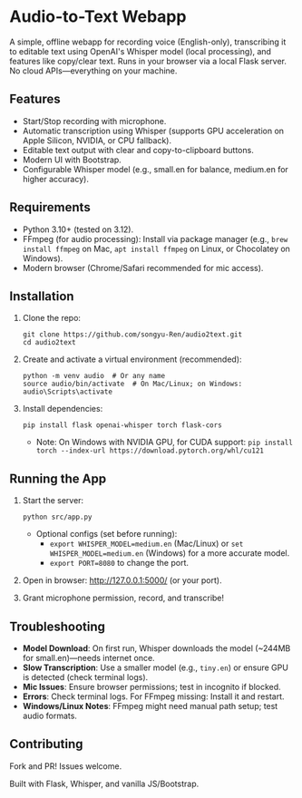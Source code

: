 # Audio-to-Text Webapp

A simple, offline webapp for recording voice (English-only), transcribing it to editable text using OpenAI's Whisper model (local processing), and features like copy/clear text. Runs in your browser via a local Flask server. No cloud APIs—everything on your machine.

## Features
- Start/Stop recording with microphone.
- Automatic transcription using Whisper (supports GPU acceleration on Apple Silicon, NVIDIA, or CPU fallback).
- Editable text output with clear and copy-to-clipboard buttons.
- Modern UI with Bootstrap.
- Configurable Whisper model (e.g., small.en for balance, medium.en for higher accuracy).

## Requirements
- Python 3.10+ (tested on 3.12).
- FFmpeg (for audio processing): Install via package manager (e.g., `brew install ffmpeg` on Mac, `apt install ffmpeg` on Linux, or Chocolatey on Windows).
- Modern browser (Chrome/Safari recommended for mic access).

## Installation
1. Clone the repo:
   ```
   git clone https://github.com/songyu-Ren/audio2text.git
   cd audio2text
   ```

2. Create and activate a virtual environment (recommended):
   ```
   python -m venv audio  # Or any name
   source audio/bin/activate  # On Mac/Linux; on Windows: audio\Scripts\activate
   ```

3. Install dependencies:
   ```
   pip install flask openai-whisper torch flask-cors
   ```
   - Note: On Windows with NVIDIA GPU, for CUDA support: `pip install torch --index-url https://download.pytorch.org/whl/cu121`

## Running the App
1. Start the server:
   ```
   python src/app.py
   ```
   - Optional configs (set before running):
     - `export WHISPER_MODEL=medium.en` (Mac/Linux) or `set WHISPER_MODEL=medium.en` (Windows) for a more accurate model.
     - `export PORT=8080` to change the port.

2. Open in browser: http://127.0.0.1:5000/ (or your port).
3. Grant microphone permission, record, and transcribe!

## Troubleshooting
- **Model Download**: On first run, Whisper downloads the model (~244MB for small.en)—needs internet once.
- **Slow Transcription**: Use a smaller model (e.g., `tiny.en`) or ensure GPU is detected (check terminal logs).
- **Mic Issues**: Ensure browser permissions; test in incognito if blocked.
- **Errors**: Check terminal logs. For FFmpeg missing: Install it and restart.
- **Windows/Linux Notes**: FFmpeg might need manual path setup; test audio formats.

## Contributing
Fork and PR! Issues welcome.

Built with Flask, Whisper, and vanilla JS/Bootstrap.